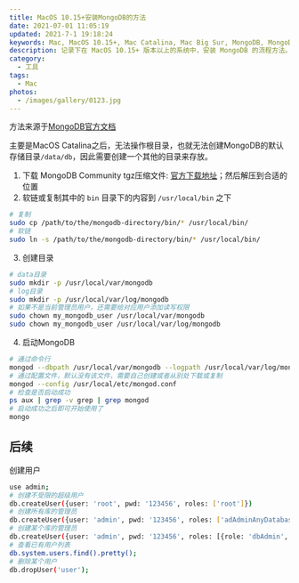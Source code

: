 ```yaml
---
title: MacOS 10.15+安装MongoDB的方法
date: 2021-07-01 11:05:19
updated: 2021-7-1 19:18:24
keywords: Mac, MacOS 10.15+, Mac Catalina, Mac Big Sur, MongoDB, MongoDB安装
description: 记录下在 MacOS 10.15+ 版本以上的系统中，安装 MongoDB 的流程方法。
category:
  - 工具
tags:
  - Mac
photos:
  - /images/gallery/0123.jpg
---
```


方法来源于[MongoDB官方文档](https://docs.mongodb.com/manual/tutorial/install-mongodb-on-os-x-tarball/)

主要是MacOS Catalina之后，无法操作根目录，也就无法创建MongoDB的默认存储目录`/data/db`，因此需要创建一个其他的目录来存放。

1. 下载 MongoDB Community tgz压缩文件: [官方下载地址](https://www.mongodb.com/try/download/community)；然后解压到合适的位置
2. 软链或复制其中的 `bin` 目录下的内容到 `/usr/local/bin` 之下
```bash
# 复制
sudo cp /path/to/the/mongodb-directory/bin/* /usr/local/bin/
# 软链
sudo ln -s /path/to/the/mongodb-directory/bin/* /usr/local/bin/
```
3. 创建目录
```bash
# data目录
sudo mkdir -p /usr/local/var/mongodb
# log目录
sudo mkdir -p /usr/local/var/log/mongodb
# 如果不是当前管理员用户，还需要给对应用户添加读写权限
sudo chown my_mongodb_user /usr/local/var/mongodb
sudo chown my_mongodb_user /usr/local/var/log/mongodb
```

4. 启动MongoDB
```bash
# 通过命令行
mongod --dbpath /usr/local/var/mongodb --logpath /usr/local/var/log/mongodb/mongo.log --fork
# 通过配置文件，默认没有该文件，需要自己创建或者从别处下载或复制
mongod --config /usr/local/etc/mongod.conf
# 检查是否启动成功
ps aux | grep -v grep | grep mongod
# 启动成功之后即可开始使用了
mongo
```

## 后续

创建用户
```bash
use admin;
# 创建不受限的超级用户
db.createUser({user: 'root', pwd: '123456', roles: ['root']})
# 创建所有库的管理员
db.createUser({user: 'admin', pwd: '123456', roles: ['adAdminAnyDatabase']});
# 创建某个库的管理员
db.createUser({user: 'admin', pwd: '123456', roles: [{role: 'dbAdmin', db: 'my_db'}]});
# 查看已有用户列表
db.system.users.find().pretty();
# 删除某个用户
db.dropUser('user');
```

